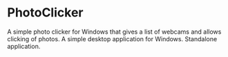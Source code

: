 PhotoClicker
============

A simple photo clicker for Windows that gives a list of webcams and allows clicking of photos. A simple desktop application for Windows.
Standalone application.
